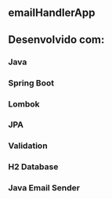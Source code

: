 ## emailHandlerApp

## Desenvolvido com: 
### Java 
### Spring Boot
### Lombok
### JPA
### Validation
### H2 Database
### Java Email Sender
